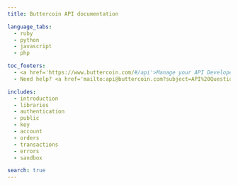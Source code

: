 ```yaml
---
title: Buttercoin API documentation

language_tabs:
  - ruby
  - python
  - javascript
  - php

toc_footers:
  - <a href='https://www.buttercoin.com/#/api'>Manage your API Developer Keys</a>
  - Need help? <a href='mailto:api@buttercoin.com?subject=API%20Question'>Email Us</a>

includes:
  - introduction
  - libraries
  - authentication
  - public
  - key
  - account
  - orders
  - transactions
  - errors
  - sandbox

search: true
---
```



